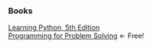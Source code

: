### Books
[Learning Python, 5th Edition](http://shop.oreilly.com/product/0636920028154.do)  
[Programming for Problem Solving](https://courses.lumenlearning.com/suny-albany-programmingforproblemsolving/)  <- Free!
